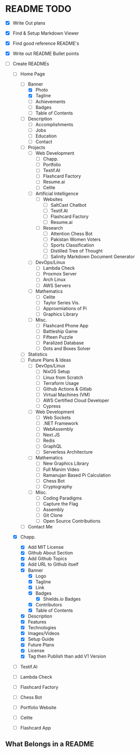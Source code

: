 # README TODO

- [X] Write Out plans
- [X] Find & Setup Markdown Viewer
- [X] Find good reference README's
- [X] Write out README Bullet points 

- [ ] Create READMEs
    - [ ] Home Page
        - [ ] Banner 
            - [X] Photo
            - [X] Tagline
            - [ ] Achievements
            - [ ] Badges
            - [ ] Table of Contents
        - [ ] Description
            - [ ] Accomplishments
            - [ ] Jobs
            - [ ] Education
            - [ ] Contact
        - [ ] Projects
            - [ ] Web Development
                - [ ] Chapp.
                - [ ] Portfolio
                - [ ] Testif.AI
                - [ ] Flashcard Factory
                - [ ] Resume.ai
                - [ ] Celite
            - [ ] Artificial Intelligence
                - [ ] Websites
                    - [ ] SaltCast Chatbot
                    - [ ] Testif.AI
                    - [ ] Flashcard Factory
                    - [ ] Resume.ai
                - [ ] Research
                    - [ ] Attention Chess Bot
                    - [ ] Pakistan Women Voters
                    - [ ] Sports Classification
                    - [ ] Distilled Tree of Thought
                    - [ ] Salinity Markdown Document Generator
            - [ ] DevOps/Linux
                - [ ] Lambda Check
                - [ ] Proxmox Server
                - [ ] Arch Linux
                - [ ] AWS Servers
            - [ ] Mathematics
                - [ ] Celite
                - [ ] Taylor Series Vis.
                - [ ] Approxmiations of Pi
                - [ ] Graphics Library
            - [ ] Misc.
                - [ ] Flashcard Phone App
                - [ ] Battleship Game
                - [ ] Fifteen Puzzle
                - [ ] Paralized Database
                - [ ] Dots and Boxes Solver
        - [ ] Statistics
        - [ ] Future Plans & Ideas
            - [ ] DevOps/Linux
                - [ ] NixOS Setup
                - [ ] Linux from Scratch
                - [ ] Terraform Usage
                - [ ] Github Actions & Gitlab
                - [ ] Virtual Machines (VM)
                - [ ] AWS Certified Cloud Developer
                - [ ] Cypress
            - [ ] Web Development
                - [ ] Web Sockets
                - [ ] .NET Framework
                - [ ] WebAssembly
                - [ ] Next.JS
                - [ ] Redis
                - [ ] GraphQL
                - [ ] Serverless Architecture
            - [ ] Mathematics
                - [ ] New Graphics Library
                - [ ] Full Manim Video
                - [ ] Ramanujan Based Pi Calculation
                - [ ] Chess Bot
                - [ ] Cryptography
            - [ ] Misc.
                - [ ] Coding Paradigms
                - [ ] Capture the Flag
                - [ ] Assembly
                - [ ] Git Clone
                - [ ] Open Source Contributions
        - [ ] Contact Me
    - [X] Chapp.
        - [X] Add MIT License
        - [X] Github About Section
        - [X] Add Github Topics
        - [X] Add URL to Github itself
        - [X] Banner
            - [X] Logo
            - [X] Tagline
            - [X] Link
            - [X] Badges
                - [X] Shields.io Badges
            - [X] Contributors
            - [X] Table of Contents
        - [X] Description
        - [X] Features
        - [X] Technologies
        - [X] Images/Videos
        - [X] Setup Guide
        - [X] Future Plans
        - [X] License
        - [X] Tag then Publish than add V1 Version
    - [ ] Testif.AI
    - [ ] Lambda Check
    - [ ] Flashcard Factory
    - [ ] Chess Bot
    - [ ] Portfolio Website
    - [ ] Celite
    - [ ] Flashcard App





## What Belongs in a README


